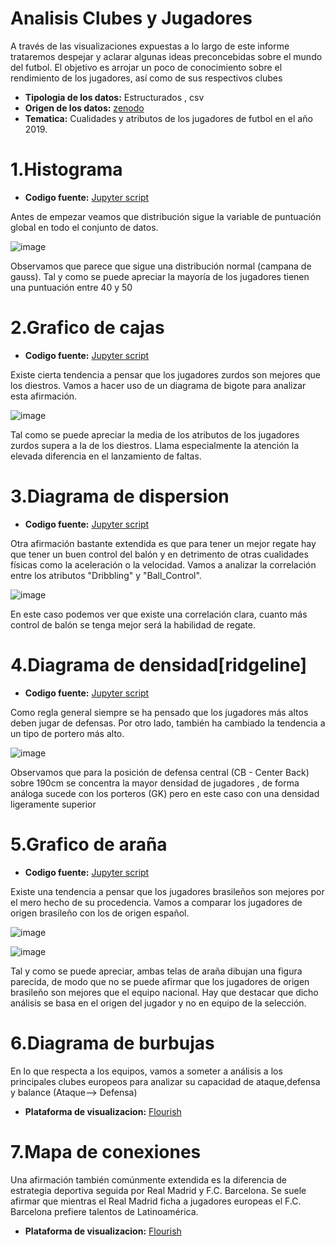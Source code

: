 

# Analisis Clubes y Jugadores

A través de las visualizaciones expuestas a lo largo de este informe trataremos despejar y aclarar algunas ideas preconcebidas sobre el mundo del futbol. El objetivo es arrojar un poco de conocimiento sobre el rendimiento de los jugadores, así como de sus respectivos clubes

* **Tipologia de los datos:** Estructurados , csv
* **Origen de los datos:** [zenodo](https://zenodo.org/record/5758756#.YdsWhmDMKUl)
* **Tematica:** Cualidades y atributos de los jugadores de futbol en el año 2019.

# 1.Histograma

* **Codigo fuente:** [Jupyter script](https://github.com/orezzak/visualizacion_de_datos.github.io/blob/main/Data_visualization.ipynb)

Antes de empezar veamos que distribución sigue la variable de puntuación global en todo el conjunto de datos.

![image](https://user-images.githubusercontent.com/93130320/148691519-51a5b2d7-a6b0-41f0-9eeb-e09e1881ef66.png)

Observamos que parece que sigue una distribución normal (campana de gauss). Tal y como se puede apreciar la mayoría de los jugadores tienen una puntuación entre 40 y 50

# 2.Grafico de cajas

* **Codigo fuente:** [Jupyter script](https://github.com/orezzak/visualizacion_de_datos.github.io/blob/main/Data_visualization.ipynb)

Existe cierta tendencia a pensar que los jugadores zurdos son mejores que los diestros. Vamos a hacer uso de un diagrama de bigote para analizar esta afirmación.

![image](https://user-images.githubusercontent.com/93130320/148691661-9d77caf0-50ee-4f58-8652-0301257972ab.png)

Tal como se puede apreciar la media de los atributos de los jugadores zurdos supera a la de los diestros. Llama especialmente la atención la elevada diferencia en el lanzamiento de faltas.

# 3.Diagrama de dispersion

* **Codigo fuente:** [Jupyter script](https://github.com/orezzak/visualizacion_de_datos.github.io/blob/main/Data_visualization.ipynb)

Otra afirmación bastante extendida es que para tener un mejor regate hay que tener un buen control del balón y en detrimento de otras cualidades físicas como la aceleración o la velocidad.
Vamos a analizar la correlación entre los atributos "Dribbling" y "Ball_Control".

![image](https://user-images.githubusercontent.com/93130320/148691819-b8d16b44-9601-46cf-a47c-be7cb2052209.png)

En este caso podemos ver que existe una correlación clara, cuanto más control de balón se tenga mejor será la habilidad de regate.

# 4.Diagrama de densidad[ridgeline]

* **Codigo fuente:** [Jupyter script](https://github.com/orezzak/visualizacion_de_datos.github.io/blob/main/Data_visualization.ipynb)

Como regla general siempre se ha pensado que los jugadores más altos deben jugar de defensas. Por otro lado, también ha cambiado la tendencia a un tipo de portero más alto.

![image](https://user-images.githubusercontent.com/93130320/148691922-b4785b72-a56c-4378-b744-87385ae6583a.png)

Observamos que para la posición de defensa central (CB - Center Back) sobre 190cm se concentra la mayor densidad de jugadores , de forma análoga sucede con los porteros (GK) pero en este caso con una densidad ligeramente superior

# 5.Grafico de araña

* **Codigo fuente:** [Jupyter script](https://github.com/orezzak/visualizacion_de_datos.github.io/blob/main/Data_visualization.ipynb)

Existe una tendencia a pensar que los jugadores brasileños son mejores por el mero hecho de su procedencia. 
Vamos a comparar los jugadores de origen brasileño con los de origen español.

![image](https://user-images.githubusercontent.com/93130320/148692154-d036aa21-3dde-4d53-964f-52d02de62e88.png)

![image](https://user-images.githubusercontent.com/93130320/148692160-252c6b3e-0293-46eb-b79c-398973d728b1.png)

Tal y como se puede apreciar, ambas telas de araña dibujan una figura parecida, de modo que no se puede afirmar que los jugadores de origen brasileño son mejores que el equipo nacional. Hay que destacar que dicho análisis se basa en el origen del jugador y no en equipo de la selección.

# 6.Diagrama de burbujas

En lo que respecta a los equipos, vamos a someter a análisis a los principales clubes europeos para analizar su capacidad de ataque,defensa y balance (Ataque--> Defensa)

* **Plataforma de visualizacion:** [Flourish](https://public.flourish.studio/visualisation/8342962/)

# 7.Mapa de conexiones

Una afirmación también comúnmente extendida es la diferencia de estrategia deportiva seguida por Real Madrid y F.C. Barcelona. Se suele afirmar que mientras el Real Madrid ficha a jugadores europeas el  F.C. Barcelona prefiere talentos de Latinoamérica.

* **Plataforma de visualizacion:** [Flourish](https://public.flourish.studio/visualisation/8343379/)
